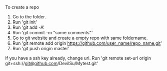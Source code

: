 To create a repo 
1. Go to the folder.
2. Run 'git init'
3. Run 'git add -A'
4. Run 'git commit -m "some comments"'
5. Go to git website and create a empty repo with same foldername.
6. Run 'git remote add origin https://github.com/user_name/repo_name.git'
7. Run 'git push origin master'

If you have a ssh key already, change url.
Run 'git remote set-url origin git+ssh://git@github.com/DevilSu/Mytest.git'

